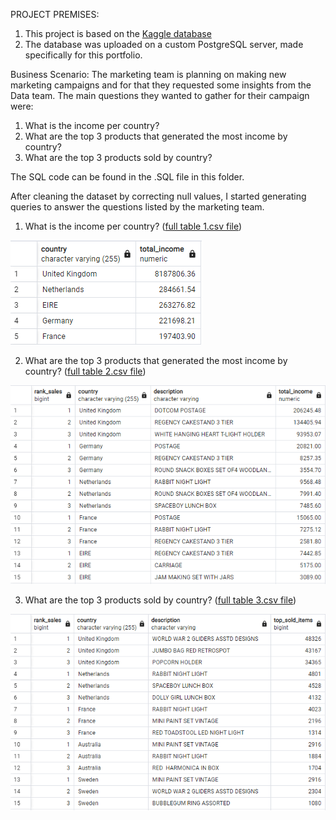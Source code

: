 PROJECT PREMISES:
1. This project is based on the [Kaggle database](https://www.kaggle.com/datasets/carrie1/ecommerce-data/data)
2. The database was uploaded on a custom PostgreSQL server, made specifically for this portfolio.

Business Scenario:
The marketing team is planning on making new marketing campaigns and for that they requested some insights from the Data team.
The main questions they wanted to gather for their campaign were:
1. What is the income per country?
2. What are the top 3 products that generated the most income by country?
3. What are the top 3 products sold by country? 

The SQL code can be found in the .SQL file in this folder.

After cleaning the dataset by correcting null values, I started generating queries to answer the questions listed by the marketing team.

1. What is the income per country? ([full table 1.csv file](https://github.com/enzoant/Data-Analysis-Portfolio/blob/Data-Analysis/SQL/Customer%20Segmentation/images%20and%20.csv%20files/customer%20segmentation%20table%201.csv)) 

![Here's the generated table from the query](https://github.com/enzoant/Data-Analysis-Portfolio/blob/Data-Analysis/SQL/Customer%20Segmentation/images%20and%20.csv%20files/customer%20segmentation%20table%201%20(top%205).png?raw=true)



2. What are the top 3 products that generated the most income by country? ([full table 2.csv file](https://github.com/enzoant/Data-Analysis-Portfolio/blob/Data-Analysis/SQL/Customer%20Segmentation/images%20and%20.csv%20files/customer%20segmentation%20table%202.csv))

![Here's the generated table from the query](https://github.com/enzoant/Data-Analysis-Portfolio/blob/Data-Analysis/SQL/Customer%20Segmentation/images%20and%20.csv%20files/customer%20segmentation%20table%202%20(top%205).png)


3. What are the top 3 products sold by country? ([full table 3.csv file](https://github.com/enzoant/Data-Analysis-Portfolio/blob/Data-Analysis/SQL/Customer%20Segmentation/images%20and%20.csv%20files/customer%20segmentation%20table%203.csv))

![Here's the generated table from the query](https://github.com/enzoant/Data-Analysis-Portfolio/blob/Data-Analysis/SQL/Customer%20Segmentation/images%20and%20.csv%20files/customer%20segmentation%20table%203%20(top%205).png)


